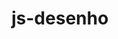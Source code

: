# js-desenho

<!DOCTYPE html>
<html lang="en">
  <head>
    <script src="https://cdnjs.cloudflare.com/ajax/libs/p5.js/1.9.2/p5.js"></script>
    <script src="https://cdnjs.cloudflare.com/ajax/libs/p5.js/1.9.2/addons/p5.sound.min.js"></script>
    <link rel="stylesheet" type="text/css" href="style.css">
    <meta charset="utf-8" />

  </head>
  <body>
    <main>
    </main>
    <script src="sketch.js"></script>
  </body>
</html>
